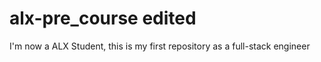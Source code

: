 # alx-pre_course edited
I'm now a ALX Student, this is my first repository as a full-stack engineer
